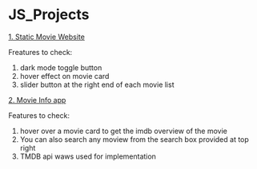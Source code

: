 # JS_Projects

<a target="_blank" href="https://sumeetgedam.github.io/JS_Projects/Movie_website/"> 1. Static Movie Website</a><br>
 
 Freatures to check:
  1. dark mode toggle button
  2. hover effect on movie card
  3. slider button at the right end of each movie list

<a target="_blank" href="https://sumeetgedam.github.io/JS_Projects/Movie_info_app/">2. Movie Info app</a><br>

Features to check:
 1. hover over a movie card to get the imdb overview of the movie
 2. You can also search any moview from the search box provided at top right
 3. TMDB api waws used for implementation
